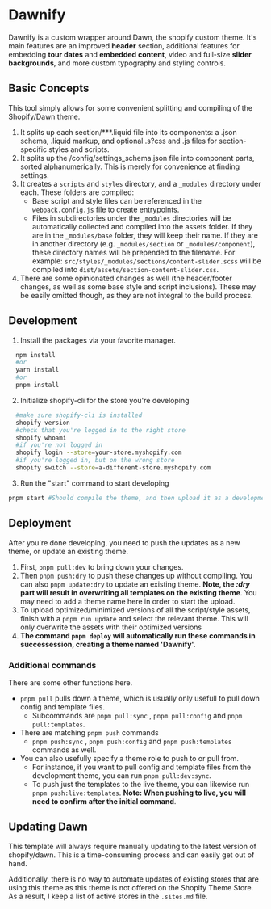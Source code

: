 # Dawnify
Dawnify is a custom wrapper around Dawn, the shopify custom theme. It's main features are an improved **header** section, additional features for embedding **tour dates** and **embedded content**, video and full-size **slider backgrounds**, and more custom typography and styling controls.

## Basic Concepts
This tool simply allows for some convenient splitting and compiling of the Shopify/Dawn theme.
1. It splits up each section/***.liquid file into its components: a .json schema, .liquid markup, and optional .s?css and .js files for section-specific styles and scripts.
2. It splits up the /config/settings_schema.json file into component parts, sorted alphanumerically. This is merely for convenience at finding settings.
3. It creates a `scripts` and `styles` directory, and a `_modules` directory under each. These folders are compiled:
    - Base script and style files can be referenced in the `webpack.config.js` file to create entrypoints.
    - Files in subdirectories under the `_modules` directories will be automatically collected and compiled into the assets folder. If they are in the `_modules/base` folder, they will keep their name. If they are in another directory (e.g. `_modules/section` or `_modules/component`), these directory names will be prepended to the filename. For example: `src/styles/_modules/sections/content-slider.scss` will be compiled into `dist/assets/section-content-slider.css`.
  4. There are some opinionated changes as well (the header/footer changes, as well as some base style and script inclusions). These may be easily omitted though, as they are not integral to the build process.

## Development

1. Install the packages via your favorite manager.
````sh
  npm install
  #or
  yarn install
  #or
  pnpm install
````

2. Initialize shopify-cli for the store you're developing
````sh
  #make sure shopify-cli is installed
  shopify version
  #check that you're logged in to the right store
  shopify whoami
  #if you're not logged in
  shopify login --store=your-store.myshopify.com
  #if you're logged in, but on the wrong store
  shopify switch --store=a-different-store.myshopify.com
````

3. Run the "start" command to start developing
`````sh
pnpm start #Should compile the theme, and then upload it as a development theme to shopify
`````
## Deployment
After you're done developing, you need to push the updates as a new theme, or update an existing theme.
1. First, `pnpm pull:dev` to bring down your changes.
2. Then `pnpm push:dry` to push these changes up without compiling. You can also `pnpm update:dry` to update an existing theme. **Note, the *:dry* part will result in overwriting all templates on the existing theme**. You may need to add a theme name here in order to start the upload.
3. To upload optimized/minimized versions of all the script/style assets, finish with a `pnpm run update` and select the relevant theme. This will only overwrite the assets with their optimized versions
4. **The command `pnpm deploy` will automatically run these commands in successession, creating a theme named 'Dawnify'.**

### Additional commands

There are some other functions here.
- `pnpm pull` pulls down a theme, which is usually only usefull to pull down config and template files.
  - Subcommands are `pnpm pull:sync` , `pnpm pull:config` and `pnpm pull:templates`.
- There are matching `pnpm push` commands
  - `pnpm push:sync` , `pnpm push:config` and `pnpm push:templates` commands as well.
- You can also usefully specify a theme role to push to or pull from.
  - For instance, if you want to pull config and template files from the development theme, you can run `pnpm pull:dev:sync`.
  - To push just the templates to the live theme, you can likewise run `pnpm push:live:templates`. **Note: When pushing to live, you will need to confirm after the initial command**.

## Updating Dawn
This template will always require manually updating to the latest version of shopify/dawn. This is a time-consuming process and can easily get out of hand.

Additionally, there is no way to automate updates of existing stores that are using this theme as this theme is not offered on the Shopify Theme Store. As a result, I keep a list of active stores in the `.sites.md` file.